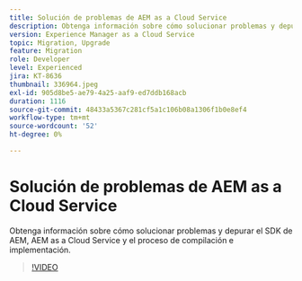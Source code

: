 ```yaml
---
title: Solución de problemas de AEM as a Cloud Service
description: Obtenga información sobre cómo solucionar problemas y depurar el SDK de AEM, AEM as a Cloud Service y el proceso de compilación e implementación.
version: Experience Manager as a Cloud Service
topic: Migration, Upgrade
feature: Migration
role: Developer
level: Experienced
jira: KT-8636
thumbnail: 336964.jpeg
exl-id: 905d8be5-ae79-4a25-aaf9-ed7ddb168acb
duration: 1116
source-git-commit: 48433a5367c281cf5a1c106b08a1306f1b0e8ef4
workflow-type: tm+mt
source-wordcount: '52'
ht-degree: 0%

---
```


# Solución de problemas de AEM as a Cloud Service

Obtenga información sobre cómo solucionar problemas y depurar el SDK de AEM, AEM as a Cloud Service y el proceso de compilación e implementación.

>[!VIDEO](https://video.tv.adobe.com/v/3454662?quality=12&learn=on&captions=spa)
